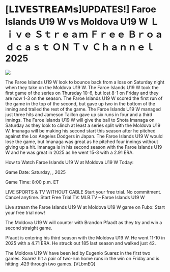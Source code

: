 # [𝗟𝗜𝗩𝗘𝗦𝗧𝗥𝗘𝗔𝗠𝘀]UPDATES!] Faroe Islands U19 W vs Moldova U19 W Ｌｉｖｅ Ｓｔｒｅａｍ Ｆｒｅｅ Ｂｒｏａｄｃａｓｔ ＯＮ Ｔｖ Ｃｈａｎｎｅｌ  2025  
  
  
[![](https://i.imgur.com/qSNzIqt.png)](https://movie.rssnews.media/iXPeKOinU.php)  
  
The Faroe Islands U19 W look to bounce back from a loss on Saturday night when they take on the Moldova U19 W. The Faroe Islands U19 W took the first game of the series on Thursday 10-6, but lost 8-1 on Friday and they are now 1-3 on the season. The Faroe Islands U19 W scored the first run of the game in the top of the second, but gave up two in the bottom of the inning and trailed the rest of the game. The Faroe Islands U19 W managed just three hits and Jameson Taillon gave up six runs in four and a third innings. The Faroe Islands U19 W will give the ball to Shota Imanaga on Saturday as they look to clinch at least a series split with the Moldova U19 W. Imanaga will be making his second start this season after he pitched against the Los Angeles Dodgers in Japan. The Faroe Islands U19 W would lose the game, but Imanaga was great as he pitched four innings without giving up a hit. Imanaga is in his second season with the Faroe Islands U19 W and he was great in 2025 as he went 15-3 with a 2.91 ERA.

How to Watch Faroe Islands U19 W at Moldova U19 W Today:

Game Date: Saturday, , 2025

Game Time: 8:00 p.m. ET

LIVE SPORTS & TV WITHOUT CABLE
Start your free trial. No commitment. Cancel anytime.
Start Free Trial
TV: MLB.TV – Faroe Islands U19 W

Live stream the Faroe Islands U19 W at Moldova U19 W game on Fubo: Start your free trial now!

The Moldova U19 W will counter with Brandon Pfaadt as they try and win a second straight game.

Pfaadt is entering his third season with the Moldova U19 W. He went 11-10 in 2025 with a 4.71 ERA. He struck out 185 last season and walked just 42.

The Moldova U19 W have been led by Eugenio Suarez in the first two games. Suarez hit a pair of two-run home runs in the win on Friday and is hitting .429 through two games. [VLbmEQ]